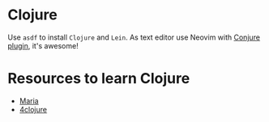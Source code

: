 # Clojure

Use `asdf` to install `Clojure` and `Lein`. As text editor use Neovim with [Conjure plugin](https://github.com/Olical/conjure/tree/master), it's awesome!

# Resources to learn Clojure

- [Maria](https://www.maria.cloud/intro)
- [4clojure](https://4clojure.oxal.org/#/)
